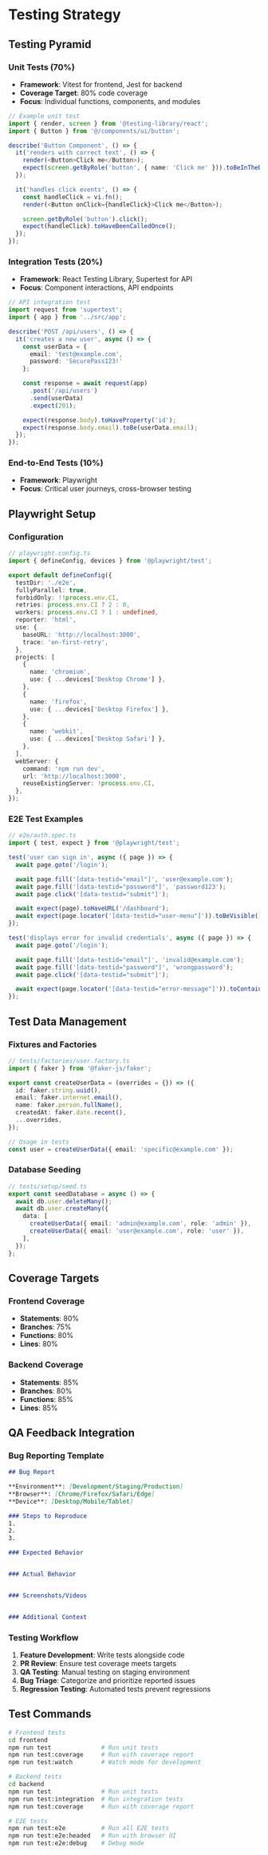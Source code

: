 # Testing Strategy

## Testing Pyramid

### Unit Tests (70%)
- **Framework**: Vitest for frontend, Jest for backend
- **Coverage Target**: 80% code coverage
- **Focus**: Individual functions, components, and modules

```typescript
// Example unit test
import { render, screen } from '@testing-library/react';
import { Button } from '@/components/ui/button';

describe('Button Component', () => {
  it('renders with correct text', () => {
    render(<Button>Click me</Button>);
    expect(screen.getByRole('button', { name: 'Click me' })).toBeInTheDocument();
  });

  it('handles click events', () => {
    const handleClick = vi.fn();
    render(<Button onClick={handleClick}>Click me</Button>);

    screen.getByRole('button').click();
    expect(handleClick).toHaveBeenCalledOnce();
  });
});
```

### Integration Tests (20%)
- **Framework**: React Testing Library, Supertest for API
- **Focus**: Component interactions, API endpoints

```typescript
// API integration test
import request from 'supertest';
import { app } from '../src/app';

describe('POST /api/users', () => {
  it('creates a new user', async () => {
    const userData = {
      email: 'test@example.com',
      password: 'SecurePass123!'
    };

    const response = await request(app)
      .post('/api/users')
      .send(userData)
      .expect(201);

    expect(response.body).toHaveProperty('id');
    expect(response.body.email).toBe(userData.email);
  });
});
```

### End-to-End Tests (10%)
- **Framework**: Playwright
- **Focus**: Critical user journeys, cross-browser testing

## Playwright Setup

### Configuration
```typescript
// playwright.config.ts
import { defineConfig, devices } from '@playwright/test';

export default defineConfig({
  testDir: './e2e',
  fullyParallel: true,
  forbidOnly: !!process.env.CI,
  retries: process.env.CI ? 2 : 0,
  workers: process.env.CI ? 1 : undefined,
  reporter: 'html',
  use: {
    baseURL: 'http://localhost:3000',
    trace: 'on-first-retry',
  },
  projects: [
    {
      name: 'chromium',
      use: { ...devices['Desktop Chrome'] },
    },
    {
      name: 'firefox',
      use: { ...devices['Desktop Firefox'] },
    },
    {
      name: 'webkit',
      use: { ...devices['Desktop Safari'] },
    },
  ],
  webServer: {
    command: 'npm run dev',
    url: 'http://localhost:3000',
    reuseExistingServer: !process.env.CI,
  },
});
```

### E2E Test Examples
```typescript
// e2e/auth.spec.ts
import { test, expect } from '@playwright/test';

test('user can sign in', async ({ page }) => {
  await page.goto('/login');

  await page.fill('[data-testid="email"]', 'user@example.com');
  await page.fill('[data-testid="password"]', 'password123');
  await page.click('[data-testid="submit"]');

  await expect(page).toHaveURL('/dashboard');
  await expect(page.locator('[data-testid="user-menu"]')).toBeVisible();
});

test('displays error for invalid credentials', async ({ page }) => {
  await page.goto('/login');

  await page.fill('[data-testid="email"]', 'invalid@example.com');
  await page.fill('[data-testid="password"]', 'wrongpassword');
  await page.click('[data-testid="submit"]');

  await expect(page.locator('[data-testid="error-message"]')).toContainText('Invalid credentials');
});
```

## Test Data Management

### Fixtures and Factories
```typescript
// tests/factories/user.factory.ts
import { faker } from '@faker-js/faker';

export const createUserData = (overrides = {}) => ({
  id: faker.string.uuid(),
  email: faker.internet.email(),
  name: faker.person.fullName(),
  createdAt: faker.date.recent(),
  ...overrides,
});

// Usage in tests
const user = createUserData({ email: 'specific@example.com' });
```

### Database Seeding
```typescript
// tests/setup/seed.ts
export const seedDatabase = async () => {
  await db.user.deleteMany();
  await db.user.createMany({
    data: [
      createUserData({ email: 'admin@example.com', role: 'admin' }),
      createUserData({ email: 'user@example.com', role: 'user' }),
    ],
  });
};
```

## Coverage Targets

### Frontend Coverage
- **Statements**: 80%
- **Branches**: 75%
- **Functions**: 80%
- **Lines**: 80%

### Backend Coverage
- **Statements**: 85%
- **Branches**: 80%
- **Functions**: 85%
- **Lines**: 85%

## QA Feedback Integration

### Bug Reporting Template
```markdown
## Bug Report

**Environment**: [Development/Staging/Production]
**Browser**: [Chrome/Firefox/Safari/Edge]
**Device**: [Desktop/Mobile/Tablet]

### Steps to Reproduce
1.
2.
3.

### Expected Behavior


### Actual Behavior


### Screenshots/Videos


### Additional Context

```

### Testing Workflow
1. **Feature Development**: Write tests alongside code
2. **PR Review**: Ensure test coverage meets targets
3. **QA Testing**: Manual testing on staging environment
4. **Bug Triage**: Categorize and prioritize reported issues
5. **Regression Testing**: Automated tests prevent regressions

## Test Commands
```bash
# Frontend tests
cd frontend
npm run test              # Run unit tests
npm run test:coverage     # Run with coverage report
npm run test:watch        # Watch mode for development

# Backend tests
cd backend
npm run test              # Run unit tests
npm run test:integration  # Run integration tests
npm run test:coverage     # Run with coverage report

# E2E tests
npm run test:e2e          # Run all E2E tests
npm run test:e2e:headed   # Run with browser UI
npm run test:e2e:debug    # Debug mode
```